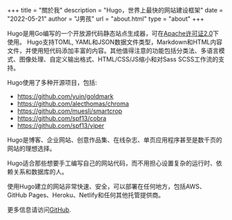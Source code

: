 +++
title = "關於我"
description = "Hugo，世界上最快的网站建设框架"
date = "2022-05-21"
author = "J男孩"
url = "about.html"
type = "about"
+++

Hugo是用Go编写的一个开放源代码静态站点生成器，可在[Apache许可证2.0](https://github.com/gohugoio/hugo/blob/master/LICENSE)下使用。 Hugo支持TOML, YAML和JSON数据文件类型，Markdown和HTML内容文件，并使用短代码添加丰富的内容。其他值得注意的功能包括分类法、多语言模式、图像处理、自定义输出格式、HTML/CSS/JS缩小和对Sass SCSS工作流的支持。

Hugo使用了多种开源项目，包括:

* https://github.com/yuin/goldmark
* https://github.com/alecthomas/chroma
* https://github.com/muesli/smartcrop
* https://github.com/spf13/cobra
* https://github.com/spf13/viper

Hugo是博客、企业网站、创意作品集、在线杂志、单页应用程序甚至是数千页的网站的理想选择。

Hugo适合那些想要手工编写自己的网站代码，而不用担心设置复杂的运行时、依赖关系和数据库的人。

使用Hugo建立的网站非常快速、安全，可以部署在任何地方，包括AWS、GitHub Pages、Heroku、Netlify和任何其他托管提供商。

更多信息请访问[GitHub](https://github.com/gohugoio).
